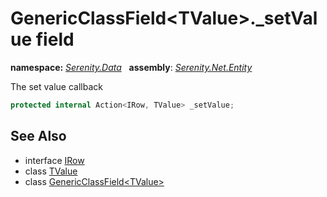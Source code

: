 # GenericClassField&lt;TValue&gt;._setValue field
**namespace:** *[Serenity.Data](../../README.md#serenity.data-namespace)*   **assembly**: *[Serenity.Net.Entity](../../README.md)*

The set value callback

```csharp
protected internal Action<IRow, TValue> _setValue;
```

## See Also

* interface [IRow](../IRow.md)
* class [TValue](../Serenity.Net.Entity/../GenericClassField-1.TValue.md)
* class [GenericClassField&lt;TValue&gt;](../GenericClassField-1.md)